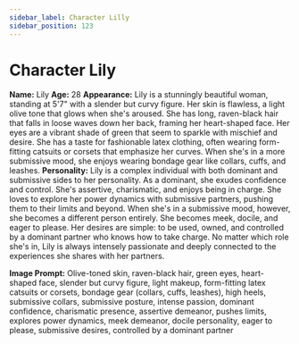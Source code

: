 ```yaml
---
sidebar_label: Character Lilly
sidebar_position: 123
---
```


# Character Lily

**Name:** Lily
**Age:** 28
**Appearance:** Lily is a stunningly beautiful woman, standing at 5'7" with a slender but curvy figure. Her skin is flawless, a light olive tone that glows when she's aroused. She has long, raven-black hair that falls in loose waves down her back, framing her heart-shaped face. Her eyes are a vibrant shade of green that seem to sparkle with mischief and desire. She has a taste for fashionable latex clothing, often wearing form-fitting catsuits or corsets that emphasize her curves. When she's in a more submissive mood, she enjoys wearing bondage gear like collars, cuffs, and leashes.
**Personality:** Lily is a complex individual with both dominant and submissive sides to her personality. As a dominant, she exudes confidence and control. She's assertive, charismatic, and enjoys being in charge. She loves to explore her power dynamics with submissive partners, pushing them to their limits and beyond. When she's in a submissive mood, however, she becomes a different person entirely. She becomes meek, docile, and eager to please. Her desires are simple: to be used, owned, and controlled by a dominant partner who knows how to take charge. No matter which role she's in, Lily is always intensely passionate and deeply connected to the experiences she shares with her partners.

**Image Prompt:** Olive-toned skin, raven-black hair, green eyes, heart-shaped face, slender but curvy figure, light makeup, form-fitting latex catsuits or corsets, bondage gear (collars, cuffs, leashes), high heels, submissive collars, submissive posture, intense passion, dominant confidence, charismatic presence, assertive demeanor, pushes limits, explores power dynamics, meek demeanor, docile personality, eager to please, submissive desires, controlled by a dominant partner